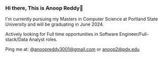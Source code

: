 ### Hi there, This is Anoop Reddy👋

I'm currently pursuing my Masters in Computer Science at Portland State University and will be graduating in June 2024.

Actively looking for Full time opportunities in Software Engineer/Full-stack/Data Analyst roles.

Ping me at: @anoopreddy3001@gmail.com or anoop2@pdx.edu
